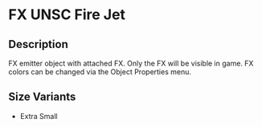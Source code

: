 # FX UNSC Fire Jet

## Description

FX emitter object with attached FX. Only the FX will be visible in game. FX colors can be changed via the Object Properties menu.

## Size Variants

* Extra Small
